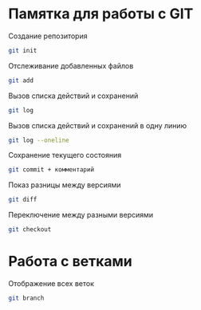 # Памятка для работы с GIT

Создание репозитория
```sh
git init
```

Отслеживание добавленных файлов
```sh
git add
```

Вызов списка действий и сохранений
```sh
git log
```

Вызов списка действий и сохранений в одну линию
```sh
git log --oneline
```

Сохранение текущего состояния
```sh
git commit + комментарий
```

Показ разницы между версиями
```sh
git diff
```

Переключение между разными версиями 
```sh
git checkout
```
# Работа с ветками

Отображение всех веток
```sh
git branch
```
